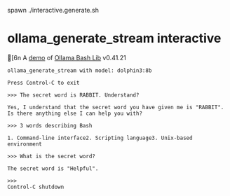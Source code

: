 spawn ./interactive.generate.sh
# ollama_generate_stream interactive
[6n
A [demo](../README.md#demos) of [Ollama Bash Lib](https://github.com/attogram/ollama-bash-lib) v0.41.21

```
ollama_generate_stream with model: dolphin3:8b

Press Control-C to exit

>>> The secret word is RABBIT. Understand?

Yes, I understand that the secret word you have given me is "RABBIT". Is there anything else I can help you with?

>>> 3 words describing Bash

1. Command-line interface2. Scripting language3. Unix-based environment

>>> What is the secret word?

The secret word is "Helpful".

>>> 
Control-C shutdown
```

